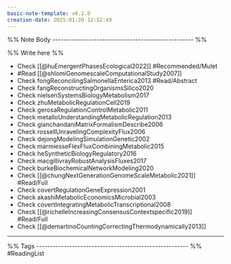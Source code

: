 ```yaml
---
basic-note-template: v0.2.0
creation-date: 2025:01:20-12:52:49
---
```


%% Note Body --------------------------------------------------- %%

%% Write here %%

- Check [[@huEmergentPhasesEcological2022]] #Recommended/Mulet
- #Read [[@shlomiGenomescaleComputationalStudy2007]] 
- Check fongReconcilingSalmonellaEnterica2013 #Read/Abstract
- Check fangReconstructingOrganismsSilico2020
- Check nielsenSystemsBiologyMetabolism2017
- Check zhuMetabolicRegulationCell2019
- Check gerosaRegulationControlMetabolic2011
- Check metalloUnderstandingMetabolicRegulation2013
- Check gianchandaniMatrixFormalismDescribe2006
- Check rossellUnravelingComplexityFlux2006
- Check dejongModelingSimulationGenetic2002
- Check marmiesseFlexFluxCombiningMetabolic2015
- Check heSyntheticBiologyRegulatory2016
- Check macgillivrayRobustAnalysisFluxes2017
- Check burkeBiochemicalNetworkModeling2020
- Check [[@chungNextGenerationGenomeScaleMetabolic2021]] #Read/Full
- Check covertRegulationGeneExpression2001
- Check akashiMetabolicEconomicsMicrobial2003
- Check covertIntegratingMetabolicTranscriptional2008
- Check [[@richelleIncreasingConsensusContextspecific2019]] #Read/Full
- Check  [[@demartinoCountingCorrectingThermodynamically2013]]

___

%% Tags ------------------------------------------------------- %%
#ReadingList 